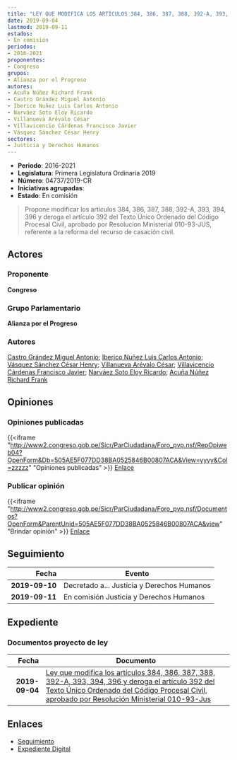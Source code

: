 ```yaml
---
title: "LEY QUE MODIFICA LOS ARTÍCULOS 384, 386, 387, 388, 392-A, 393, 394, 396 Y DEROGA EL ARTÍCULO 392 DEL TEXTO ÚNICO ORDENADO DEL CÓDIGO PROCESAL CIVIL, APROBADO POR RESOLUCIÓN MINISTERIAL 010-93-JUS"
date: 2019-09-04
lastmod: 2019-09-11
estados:
- En comisión
periodos:
- 2016-2021
proponentes:
- Congreso
grupos:
- Alianza por el Progreso
autores:
- Acuña Núñez Richard Frank
- Castro Grández Miguel Antonio
- Iberico Nuñez Luis Carlos Antonio
- Narváez Soto Eloy Ricardo
- Villanueva Arévalo César
- Villavicencio Cárdenas Francisco Javier
- Vásquez Sánchez César Henry
sectores:
- Justicia y Derechos Humanos
---
```

- **Periodo**: 2016-2021
- **Legislatura**: Primera Legislatura Ordinaria 2019
- **Número**: 04737/2019-CR
- **Iniciativas agrupadas**: 
- **Estado**: En comisión

> Propone modificar los artículos 384, 386, 387, 388, 392-A, 393, 394, 396 y deroga el artículo 392 del Texto Único Ordenado del Código Procesal Civil, aprobado por Resolucion Ministerial 010-93-JUS, referente a la reforma del recurso de casación civil.


## Actores

### Proponente

**Congreso**

### Grupo Parlamentario

**Alianza por el Progreso**

### Autores

[Castro Grández Miguel Antonio](mailto:mailto:macastro@congreso.gob.pe); [Iberico Nuñez Luis Carlos Antonio](mailto:mailto:); [Vásquez Sánchez César Henry](mailto:mailto:cvasquezs@congreso.gob.pe); [Villanueva Arévalo César](mailto:mailto:cvillanueva@congreso.gob.pe); [Villavicencio Cárdenas Francisco Javier](mailto:mailto:fvillavicencio@congreso.gob.pe); [Narváez Soto Eloy Ricardo](mailto:mailto:enarvaez@congreso.gob.pe); [Acuña Núñez Richard Frank](mailto:mailto:racuna@congreso.gob.pe)

## Opiniones

### Opiniones publicadas

{{<iframe "http://www2.congreso.gob.pe/Sicr/ParCiudadana/Foro_pvp.nsf/RepOpiweb04?OpenForm&Db=505AE5F077DD38BA0525846B00807ACA&View=yyyy&Col=zzzzz" "Opiniones publicadas" >}}
[Enlace](http://www2.congreso.gob.pe/Sicr/ParCiudadana/Foro_pvp.nsf/RepOpiweb04?OpenForm&Db=505AE5F077DD38BA0525846B00807ACA&View=yyyy&Col=zzzzz)

### Publicar opinión

{{<iframe "http://www2.congreso.gob.pe/Sicr/ParCiudadana/Foro_pvp.nsf/Documentos?OpenForm&ParentUnid=505AE5F077DD38BA0525846B00807ACA&view" "Brindar opinión" >}}
[Enlace](http://www2.congreso.gob.pe/Sicr/ParCiudadana/Foro_pvp.nsf/Documentos?OpenForm&ParentUnid=505AE5F077DD38BA0525846B00807ACA&view)


## Seguimiento

| Fecha | Evento |
|------:|--------|
| **2019-09-10** | Decretado a... Justicia y Derechos Humanos |
| **2019-09-11** | En comisión Justicia y Derechos Humanos |

## Expediente

### Documentos proyecto de ley

| Fecha | Documento |
|------:|-----------|
| **2019-09-04** | [Ley que modifica los artículos 384, 386, 387, 388, 392-A, 393, 394, 396 y deroga el artículo 392 del Texto Único Ordenado del Código Procesal Civil, aprobado por Resolución Ministerial 010-93-Jus](http://www.leyes.congreso.gob.pe/Documentos/2016_2021/Proyectos_de_Ley_y_de_Resoluciones_Legislativas/PL0473720190904.pdf) |

## Enlaces

- [Seguimiento](http://www2.congreso.gob.pe/Sicr/TraDocEstProc/CLProLey2016.nsf/f7fff46988ca05b1052578e100829cc7/1f50e2fbfacdbd580525846b007c7634?OpenDocument)
- [Expediente Digital](http://www2.congreso.gob.pe/Sicr/TraDocEstProc/Expvirt_2011.nsf/visbusqptramdoc1621/04737?opendocument)

